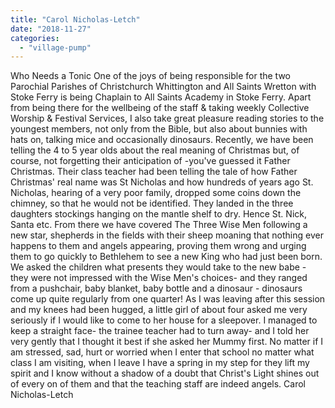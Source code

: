 ```yaml
---
title: "Carol Nicholas-Letch"
date: "2018-11-27"
categories: 
  - "village-pump"
---
```


Who Needs a Tonic One of the joys of being responsible for the two Parochial Parishes of Christchurch Whittington and All Saints Wretton with Stoke Ferry is being Chaplain to All Saints Academy in Stoke Ferry. Apart from being there for the wellbeing of the staff & taking weekly Collective Worship & Festival Services, I also take great pleasure reading stories to the youngest members, not only from the Bible, but also about bunnies with hats on, talking mice and occasionally dinosaurs. Recently, we have been telling the 4 to 5 year olds about the real meaning of Christmas but, of course, not forgetting their anticipation of -you've guessed it Father Christmas. Their class teacher had been telling the tale of how Father Christmas' real name was St Nicholas and how hundreds of years ago St. Nicholas, hearing of a very poor family, dropped some coins down the chimney, so that he would not be identified. They landed in the three daughters stockings hanging on the mantle shelf to dry. Hence St. Nick, Santa etc. From there we have covered The Three Wise Men following a new star, shepherds in the fields with their sheep moaning that nothing ever happens to them and angels appearing, proving them wrong and urging them to go quickly to Bethlehem to see a new King who had just been born. We asked the children what presents they would take to the new babe - they were not impressed with the Wise Men's choices- and they ranged from a pushchair, baby blanket, baby bottle and a dinosaur - dinosaurs come up quite regularly from one quarter! As I was leaving after this session and my knees had been hugged, a little girl of about four asked me very seriously if I would like to come to her house for a sleepover. I managed to keep a straight face- the trainee teacher had to turn away- and I told her very gently that I thought it best if she asked her Mummy first. No matter if I am stressed, sad, hurt or worried when I enter that school no matter what class I am visiting, when I leave I have a spring in my step for they lift my spirit and I know without a shadow of a doubt that Christ's Light shines out of every on of them and that the teaching staff are indeed angels. Carol Nicholas-Letch
